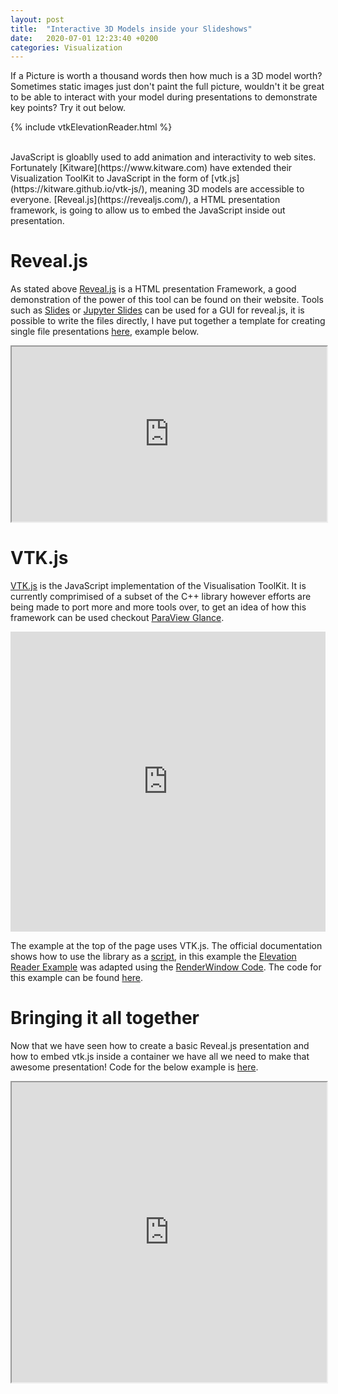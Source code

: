 ```yaml
---
layout: post
title:  "Interactive 3D Models inside your Slideshows"
date:   2020-07-01 12:23:40 +0200
categories: Visualization
---
```


If a Picture is worth a thousand words then how much is a 3D model worth? Sometimes static images just don't paint the full picture, wouldn't it be great to be able to interact with your model during presentations to demonstrate key points? Try it out below.

{% include vtkElevationReader.html %}

<br>
JavaScript is gloablly used to add animation and interactivity to web sites. Fortunately [Kitware](https://www.kitware.com) have extended their Visualization ToolKit to JavaScript in the form of [vtk.js](https://kitware.github.io/vtk-js/), meaning 3D models are accessible to everyone. [Reveal.js](https://revealjs.com/), a HTML presentation framework, is going to allow us to embed the JavaScript inside out presentation.

# Reveal.js

As stated above [Reveal.js](https://revealjs.com/) is a HTML presentation Framework, a good demonstration of the power of this tool can be found on their website. Tools such as [Slides](https://slides.com) or [Jupyter Slides](https://jupyterlab.readthedocs.io/en/stable/user/export.html#reveal-js-slides) can be used for a GUI for reveal.js, it is possible to write the files directly, I have put together a template for creating single file presentations [here](https://github.com/WesleyTheGeolien/revealjs_single_file/blob/master/index.html), example below.

<iframe
    src="https://wesleythegeolien.github.io/revealjs_single_file/index.html"
    width="100%"
    height="280">
</iframe>

# VTK.js
[VTK.js](https://kitware.github.io/vtk-js/) is the JavaScript implementation of the Visualisation ToolKit. It  is currently comprimised of a subset of the C++ library however efforts are being made to port more and more tools over, to get an idea of how this framework can be used checkout [ParaView Glance](https://kitware.github.io/paraview-glance/app/).

  <iframe
      src="https://kitware.github.io/paraview-glance/app/"
      width="100%"
      height="480"
      frameborder="0"> 
  </iframe>

The example at the top of the page uses VTK.js. The official documentation shows how to use the library as a [script](https://kitware.github.io/vtk-js/examples/SimpleCone.html), in this example the [Elevation Reader Example](https://kitware.github.io/vtk-js/examples/ElevationReader.html) was adapted using the [RenderWindow Code](https://kitware.github.io/vtk-js/examples/SimpleCone.html). The code for this example can be found [here](https://github.com/WesleyTheGeolien/random_raves/blob/master/_includes/vtkElevationReader.html).

# Bringing it all together

Now that we have seen how to create a basic Reveal.js presentation and how to embed vtk.js inside a container we have all we need to make that awesome presentation! Code for the below example is [here](https://github.com/WesleyTheGeolien/revealjs_single_file/blob/master/vtkjs_elevation_reader.html).

<iframe
    src="https://wesleythegeolien.github.io/revealjs_single_file/vtkjs_elevation_reader.html"
    width="100%"
    height="480"
>
</iframe>
